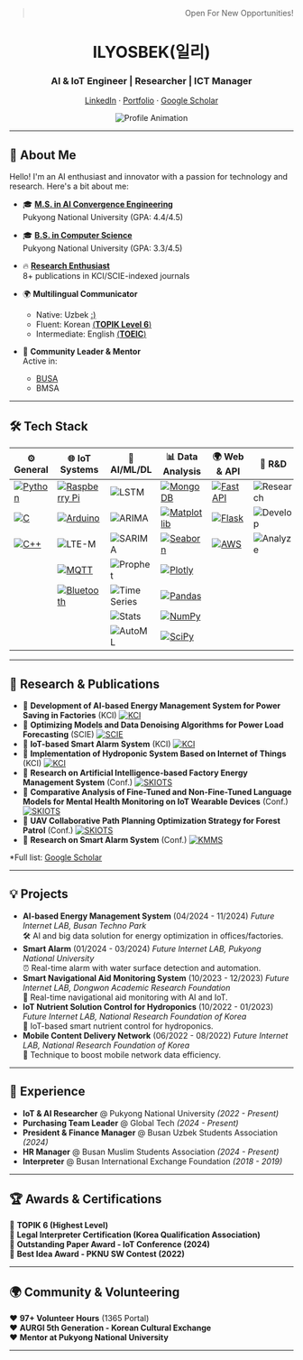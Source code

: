 <div align="center">

<div align="center">
  <blockquote align="right">Open  For New Opportunities!</blockquote>
</div>

# ILYOSBEK(일리)
###  AI & IoT Engineer | Researcher | ICT Manager

<p align="center">
    <a href="https://www.linkedin.com/in/ilyosbek-numonov" target="_blank">LinkedIn</a>
    ·
    <a href="https://google.com" target="_blank">Portfolio</a>
    ·
    <a href="https://scholar.google.com/citations?user=IlyosbekNumonov" target="_blank">Google Scholar</a>
</p>

![Profile Animation](https://readme-typing-svg.demolab.com?font=Fira+Code&size=26&duration=3000&pause=1000&color=58A6FF&center=true&vCenter=true&width=800&height=50&lines=Code+works,+don’t+touch.;Bugs+breed+in+silence.;Coffee+fuels+my+commits.;Documentation?+What’s+that+again?;LLM+saves+me.;Indentation+broke+my+soul.;Git+blame,+not+me.;Works+locally,+ship+it!;Deadline?+Rewrite+in+chaos.;Error+404:+Sanity+gone.)
</div>

---
## 🌟 About Me

Hello! I'm an AI enthusiast and innovator with a passion for technology and research. Here's a bit about me:

- 🎓 [**M.S. in AI Convergence Engineering**](https://ai_conv.pknu.ac.kr/)  
  Pukyong National University (GPA: 4.4/4.5)  

- 🎓 [**B.S. in Computer Science**](https://ce.pknu.ac.kr/ce/1)  
  Pukyong National University (GPA: 3.3/4.5)  
  
- 🔥 [**Research Enthusiast**](https://scholar.google.com/citations?user=qm7GpqUAAAAJ&hl=en)  
  8+ publications in KCI/SCIE-indexed journals  

- 🌍 **Multilingual Communicator**  
  - Native: Uzbek [:)](https://www.google.com/search?q=uzbekistam&oq=uzbekistam&gs_lcrp=EgZjaHJvbWUyBggAEEUYOTIJCAEQLhgKGIAEMg8IAhAuGAoYxwEY0QMYgAQyCQgDEAAYChiABDIPCAQQLhgKGK8BGMcBGIAEMgkIBRAAGAoYgAQyCQgGEAAYChiABDIJCAcQABgKGIAEMgkICBAAGAoYgATSAQg0MzI3ajBqN6gCALACAA&sourceid=chrome&ie=UTF-8)
  - Fluent: Korean [(**TOPIK Level 6**)](https://www.topik.go.kr/)  
  - Intermediate: English  [(**TOEIC**)](https://www.toeic.co.kr/)  

- 🤝 **Community Leader & Mentor**  
  Active in:  
  - [BUSA](https://instagram.com/busa_uzb)  
  - BMSA  
---

## 🛠️ Tech Stack
| ⚙️ General | 🌐 IoT Systems | 🤖 AI/ML/DL | 📊 Data Analysis | 🌍 Web & API | 🔬 R&D |
|------------|----------------|-------------|------------------|--------------|--------|
| [![Python](https://img.shields.io/badge/Python-3776AB?logo=python&logoColor=white)](https://www.python.org/) | [![Raspberry Pi](https://img.shields.io/badge/Raspberry%20Pi-A22846?logo=raspberry-pi&logoColor=white)](https://www.raspberrypi.org/) | ![LSTM](https://img.shields.io/badge/LSTM-Deep%20Learning-orange) | [![MongoDB](https://img.shields.io/badge/MongoDB-47A248?logo=mongodb&logoColor=white)](https://www.mongodb.com/) | [![FastAPI](https://img.shields.io/badge/FastAPI-009688?logo=fastapi&logoColor=white)](https://fastapi.tiangolo.com/) | ![Research](https://img.shields.io/badge/Research-Innovation-FFD700) |
| [![C](https://img.shields.io/badge/C-A8B9CC?logo=c&logoColor=white)](https://en.wikipedia.org/wiki/C_(programming_language)) | [![Arduino](https://img.shields.io/badge/Arduino-00979D?logo=arduino&logoColor=white)](https://www.arduino.cc/) | ![ARIMA](https://img.shields.io/badge/ARIMA-Time%20Series-blue) | [![Matplotlib](https://img.shields.io/badge/Matplotlib-11557C?logo=python&logoColor=white)](https://matplotlib.org/) | [![Flask](https://img.shields.io/badge/Flask-000000?logo=flask&logoColor=white)](https://flask.palletsprojects.com/) | ![Develop](https://img.shields.io/badge/Develop-Build-32CD32) |
| [![C++](https://img.shields.io/badge/C++-00599C?logo=c%2B%2B&logoColor=white)](https://isocpp.org/) | ![LTE-M](https://img.shields.io/badge/LTE--M-4G-blue) | ![SARIMA](https://img.shields.io/badge/SARIMA-Time%20Series-blue) | [![Seaborn](https://img.shields.io/badge/Seaborn-3776AB?logo=python&logoColor=white)](https://seaborn.pydata.org/) | [![AWS](https://img.shields.io/badge/AWS-232F3E?logo=amazon-aws&logoColor=white)](https://aws.amazon.com/) | ![Analyze](https://img.shields.io/badge/Analyze-Insights-4682B4) |
|  | [![MQTT](https://img.shields.io/badge/MQTT-660066?logo=mqtt&logoColor=white)](https://mqtt.org/) | ![Prophet](https://img.shields.io/badge/Prophet-Forecasting-00A1D6) | [![Plotly](https://img.shields.io/badge/Plotly-3F4F75?logo=plotly&logoColor=white)](https://plotly.com/) |  |  |
|  | [![Bluetooth](https://img.shields.io/badge/Bluetooth-0082FC?logo=bluetooth&logoColor=white)](https://www.bluetooth.com/) | ![Time Series](https://img.shields.io/badge/Time%20Series-Analysis-007ACC) | [![Pandas](https://img.shields.io/badge/Pandas-150458?logo=pandas&logoColor=white)](https://pandas.pydata.org/) |  |  |
|  |  | ![Stats](https://img.shields.io/badge/Statistical%20Analysis-228B22) | [![NumPy](https://img.shields.io/badge/NumPy-013243?logo=numpy&logoColor=white)](https://numpy.org/) |  |  |
|  |  | ![AutoML](https://img.shields.io/badge/AutoML-Automation-FF6F61) | [![SciPy](https://img.shields.io/badge/SciPy-8CAAE6?logo=scipy&logoColor=white)](https://scipy.org/) |  |  |


---

## 🔬 Research & Publications
- 📄 **Development of AI-based Energy Management System for Power Saving in Factories** (KCI) [![KCI](https://img.shields.io/badge/KCI-007ACC)](https://www.kci.go.kr/kciportal/ci/sereArticleSearch/ciSereArtiView.kci?sereArticleSearchBean.artiId=ART003153842)  
- 📄 **Optimizing Models and Data Denoising Algorithms for Power Load Forecasting** (SCIE) [![SCIE](https://img.shields.io/badge/SCIE-228B22)](https://www.mdpi.com/1996-1073/17/21/5513)  
- 📄 **IoT-based Smart Alarm System** (KCI) [![KCI](https://img.shields.io/badge/KCI-007ACC)](https://www.kci.go.kr/kciportal/ci/sereArticleSearch/ciSereArtiView.kci?sereArticleSearchBean.artiId=ART003112168)  
- 📄 **Implementation of Hydroponic System Based on Internet of Things** (KCI) [![KCI](https://img.shields.io/badge/KCI-007ACC)](https://www.kci.go.kr/kciportal/ci/sereArticleSearch/ciSereArtiView.kci?sereArticleSearchBean.artiId=ART002992004)  
- 📄 **Research on Artificial Intelligence-based Factory Energy Management System** (Conf.) [![SKIOTS](https://img.shields.io/badge/SKIOTS-FFD700)](https://sites.google.com/view/conferenceskiots/home)  
- 📄 **Comparative Analysis of Fine-Tuned and Non-Fine-Tuned Language Models for Mental Health Monitoring on IoT Wearable Devices** (Conf.) [![SKIOTS](https://img.shields.io/badge/SKIOTS-FFD700)](https://sites.google.com/view/conferenceskiots/home)  
- 📄 **UAV Collaborative Path Planning Optimization Strategy for Forest Patrol** (Conf.) [![SKIOTS](https://img.shields.io/badge/SKIOTS-FFD700)](https://sites.google.com/view/conferenceskiots/home)  
- 📄 **Research on Smart Alarm System** (Conf.) [![KMMS](https://img.shields.io/badge/KMMS-FFD700)](https://kmms.or.kr/)  

*Full list: [Google Scholar](https://scholar.google.com/citations?user=qm7GpqUAAAAJ&hl=en) 


---
## 💡 Projects
- **AI-based Energy Management System** (04/2024 - 11/2024) *Future Internet LAB, Busan Techno Park*  
  🛠️ AI and big data solution for energy optimization in offices/factories.  
- **Smart Alarm** (01/2024 - 03/2024) *Future Internet LAB, Pukyong National University*  
  ⏰ Real-time alarm with water surface detection and automation.  
- **Smart Navigational Aid Monitoring System** (10/2023 - 12/2023) *Future Internet LAB, Dongwon Academic Research Foundation*  
  📡 Real-time navigational aid monitoring with AI and IoT.  
- **IoT Nutrient Solution Control for Hydroponics** (10/2022 - 01/2023) *Future Internet LAB, National Research Foundation of Korea*  
  🌱 IoT-based smart nutrient control for hydroponics.  
- **Mobile Content Delivery Network** (06/2022 - 08/2022) *Future Internet LAB, National Research Foundation of Korea*  
  📱 Technique to boost mobile network data efficiency.  

---

## 📌 Experience

- **IoT & AI Researcher** @ Pukyong National University *(2022 - Present)*
- **Purchasing Team Leader** @ Global Tech *(2024 - Present)*
- **President & Finance Manager** @ Busan Uzbek Students Association *(2024)*
- **HR Manager** @ Busan Muslim Students Association *(2024 - Present)*
- **Interpreter** @ Busan International Exchange Foundation *(2018 - 2019)*

---

## 🏆 Awards & Certifications

🏅 **TOPIK 6 (Highest Level)**  
🏅 **Legal Interpreter Certification (Korea Qualification Association)**  
🏅 **Outstanding Paper Award - IoT Conference (2024)**  
🏅 **Best Idea Award - PKNU SW Contest (2022)**  

---

## 🌍 Community & Volunteering
❤️ **97+ Volunteer Hours** (1365 Portal)  
❤️ **AURGI 5th Generation - Korean Cultural Exchange**  
❤️ **Mentor at Pukyong National University**  

---
